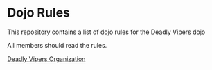Dojo Rules
==========

This repository contains a list of dojo rules for the Deadly Vipers dojo

All members should read the rules.

[Deadly Vipers Organization]("https://github.com/deadlyvipers")

